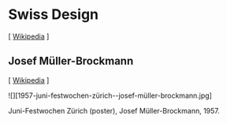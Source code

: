 # Swiss Design

[ [Wikipedia](https://en.wikipedia.org/wiki/International_Typographic_Style) ]

## Josef Müller-Brockmann

[ [Wikipedia](https://en.wikipedia.org/wiki/Josef_M%C3%BCller-Brockmann) ]

![][1957-juni-festwochen-zürich--josef-müller-brockmann.jpg]

Juni-Festwochen Zürich (poster), Josef Müller-Brockmann, 1957.
